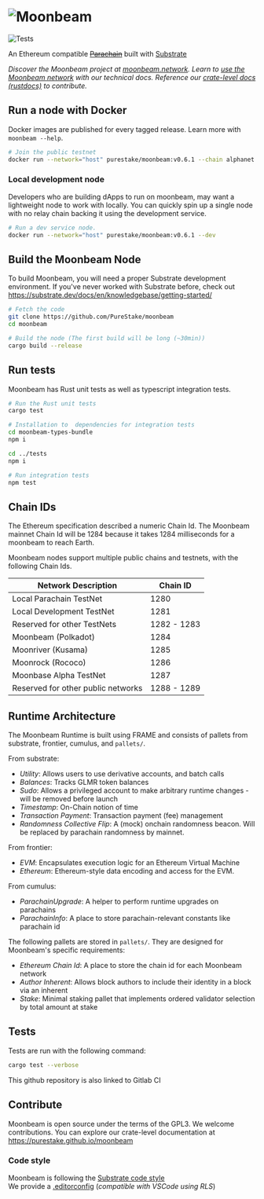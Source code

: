 # ![Moonbeam](media/moonbeam-cover.jpg)

![Tests](https://github.com/PureStake/moonbeam/workflows/Release/badge.svg)

An Ethereum compatible ~~[Parachain](https://polkadot.network/technology/)~~ built with [Substrate](https://substrate.dev)


_Discover the Moonbeam project at [moonbeam.network](https://moonbeam.network)._
_Learn to [use the Moonbeam network](https://docs.moonbeam.network/) with our technical docs._
_Reference our [crate-level docs (rustdocs)](https://purestake.github.io) to contribute._

## Run a node with Docker

Docker images are published for every tagged release. Learn more with `moonbeam --help`.

```bash
# Join the public testnet
docker run --network="host" purestake/moonbeam:v0.6.1 --chain alphanet
```

### Local development node

Developers who are building dApps to run on moonbeam, may want a lightweight node to work with
locally. You can quickly spin up a single node with no relay chain backing it using the development
service.

```bash
# Run a dev service node.
docker run --network="host" purestake/moonbeam:v0.6.1 --dev
```


## Build the Moonbeam Node

To build Moonbeam, you will need a proper Substrate development environment. If you've never worked
with Substrate before, check out https://substrate.dev/docs/en/knowledgebase/getting-started/

```bash
# Fetch the code
git clone https://github.com/PureStake/moonbeam
cd moonbeam

# Build the node (The first build will be long (~30min))
cargo build --release
```

## Run tests

Moonbeam has Rust unit tests as well as typescript integration tests.

```bash
# Run the Rust unit tests
cargo test
```

```bash
# Installation to  dependencies for integration tests
cd moonbeam-types-bundle
npm i

cd ../tests
npm i

# Run integration tests
npm test
```


## Chain IDs

The Ethereum specification described a numeric Chain Id. The Moonbeam mainnet Chain Id will be 1284
because it takes 1284 milliseconds for a moonbeam to reach Earth.

Moonbeam nodes support multiple public chains and testnets, with the following Chain Ids.

| Network Description                | Chain ID    |
| ---------------------------------- | ----------- |
| Local Parachain TestNet            | 1280        |
| Local Development TestNet          | 1281        |
| Reserved for other TestNets        | 1282 - 1283 |
| Moonbeam (Polkadot)                | 1284        |
| Moonriver (Kusama)                 | 1285        |
| Moonrock (Rococo)                  | 1286        |
| Moonbase Alpha TestNet             | 1287        |
| Reserved for other public networks | 1288 - 1289 |

## Runtime Architecture

The Moonbeam Runtime is built using FRAME and consists of pallets from substrate, frontier, cumulus, and `pallets/`.

From substrate:

- _Utility_: Allows users to use derivative accounts, and batch calls
- _Balances_: Tracks GLMR token balances
- _Sudo_: Allows a privileged account to make arbitrary runtime changes - will be removed before
  launch
- _Timestamp_: On-Chain notion of time
- _Transaction Payment_: Transaction payment (fee) management
- _Randomness Collective Flip_: A (mock) onchain randomness beacon. Will be replaced by parachain
  randomness by mainnet.

From frontier:

- _EVM_: Encapsulates execution logic for an Ethereum Virtual Machine
- _Ethereum_: Ethereum-style data encoding and access for the EVM.

From cumulus:

- _ParachainUpgrade_: A helper to perform runtime upgrades on parachains
- _ParachainInfo_: A place to store parachain-relevant constants like parachain id

The following pallets are stored in `pallets/`. They are designed for Moonbeam's specific requirements:

- _Ethereum Chain Id_: A place to store the chain id for each Moonbeam network
- _Author Inherent_: Allows block authors to include their identity in a block via an inherent
- _Stake_: Minimal staking pallet that implements ordered validator selection by total amount at stake

## Tests

Tests are run with the following command:

```bash
cargo test --verbose
```

This github repository is also linked to Gitlab CI

## Contribute

Moonbeam is open source under the terms of the GPL3. We welcome contributions. You can explore our
crate-level documentation at https://purestake.github.io/moonbeam

### Code style

Moonbeam is following the
[Substrate code style](https://github.com/paritytech/substrate/blob/master/docs/STYLE_GUIDE.md)  
We provide a [.editorconfig](.editorconfig) (_compatible with VSCode using RLS_)
